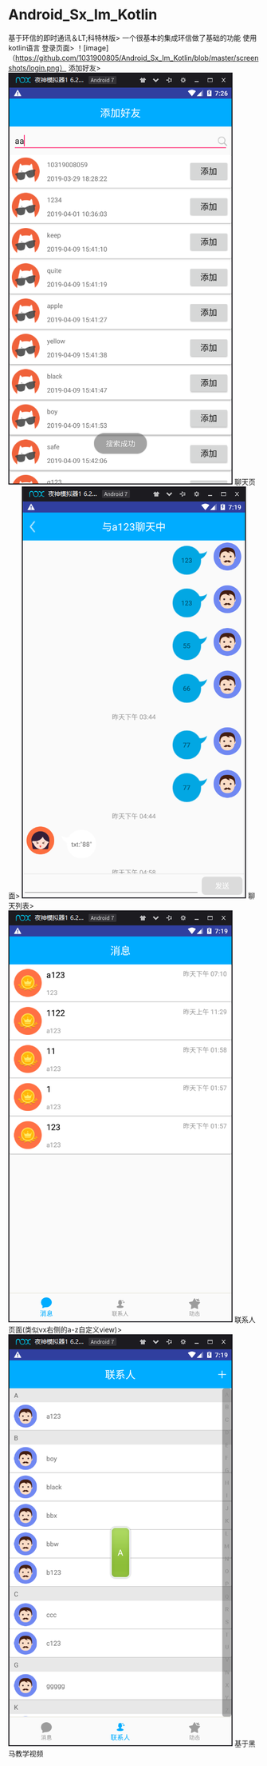 # Android_Sx_Im_Kotlin
基于环信的即时通讯＆LT;科特林版>
一个很基本的集成环信做了基础的功能 使用kotlin语言
登录页面>
！[image] （https://github.com/1031900805/Android_Sx_Im_Kotlin/blob/master/screenshots/login.png）
添加好友>
![image](https://github.com/1031900805/Android_Sx_Im_Kotlin/blob/master/screenshots/add.png)
聊天页面>
![image](https://github.com/1031900805/Android_Sx_Im_Kotlin/blob/master/screenshots/chat.png)
聊天列表>
![image](https://github.com/1031900805/Android_Sx_Im_Kotlin/blob/master/screenshots/conversation.png)
联系人页面(类似vx右侧的a-z自定义view)>
![image](https://github.com/1031900805/Android_Sx_Im_Kotlin/blob/master/screenshots/contacts.png)
基于黑马教学视频
